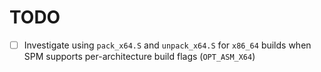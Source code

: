 # TODO

- [ ] Investigate using `pack_x64.S` and `unpack_x64.S` for `x86_64` builds when SPM supports per-architecture build flags (`OPT_ASM_X64`)
